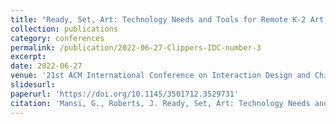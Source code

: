 ```yaml
---
title: "Ready, Set, Art: Technology Needs and Tools for Remote K-2 Art Education"
collection: publications
category: conferences
permalink: /publication/2022-06-27-Clippers-IDC-number-3
excerpt:
date: 2022-06-27
venue: '21st ACM International Conference on Interaction Design and Children'
slidesurl:
paperurl: 'https://doi.org/10.1145/3501712.3529731'
citation: 'Mansi, G., Roberts, J. Ready, Set, Art: Technology Needs and Tools for Remote K-2 Art Education 21st ACM International Conference on Interaction Design and Children (IDC ’22).'
---
```

